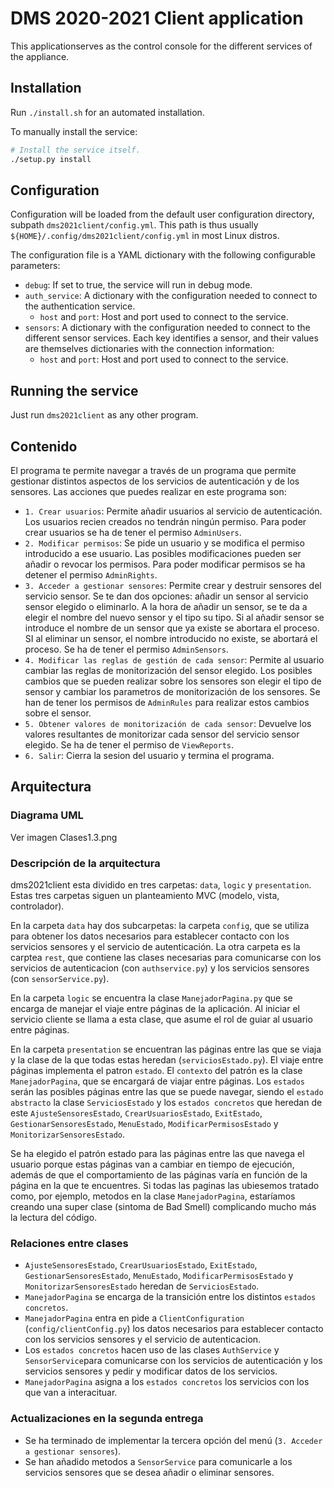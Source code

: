 # DMS 2020-2021 Client application

This applicationserves as the control console for the different services of the appliance.

## Installation

Run `./install.sh` for an automated installation.

To manually install the service:

```bash
# Install the service itself.
./setup.py install
```

## Configuration

Configuration will be loaded from the default user configuration directory, subpath `dms2021client/config.yml`. This path is thus usually `${HOME}/.config/dms2021client/config.yml` in most Linux distros.

The configuration file is a YAML dictionary with the following configurable parameters:

- `debug`: If set to true, the service will run in debug mode.
- `auth_service`: A dictionary with the configuration needed to connect to the authentication service.
  - `host` and `port`: Host and port used to connect to the service.
- `sensors`: A dictionary with the configuration needed to connect to the different sensor services. Each key identifies a sensor, and their values are themselves dictionaries with the connection information:
  - `host` and `port`: Host and port used to connect to the service.

## Running the service

Just run `dms2021client` as any other program.

## Contenido

El programa te permite navegar a través de un programa que permite gestionar distintos aspectos de los servicios de autenticación y de los sensores.
Las acciones que puedes realizar en este programa son:
- `1. Crear usuarios`: Permite añadir usuarios al servicio de autenticación. Los usuarios recien creados no tendrán ningún permiso. Para poder crear usuarios se ha de tener el permiso `AdminUsers`.
- `2. Modificar permisos`: Se pide un usuario y se modifica el permiso introducido a ese usuario. Las posibles modificaciones pueden ser añadir o revocar los permisos. Para poder modificar permisos
			    se ha detener el permiso `AdminRights`.
- `3. Acceder a gestionar sensores`: Permite crear y destruir sensores del servicio sensor. Se te dan dos opciones: añadir un sensor al servicio sensor elegido o eliminarlo. A la hora de añadir un 					      sensor, se te da a elegir el nombre del nuevo sensor y el tipo su tipo. Si al añadir sensor se introduce el nombre de un sensor que ya existe se abortara el 					      proceso. SI al eliminar un sensor, el nombre introducido no existe, se abortará el proceso. Se ha de tener el permiso `AdminSensors`.
- `4. Modificar las reglas de gestión de cada sensor`: Permite al usuario cambiar las reglas de monitorización del sensor elegido. Los posibles cambios que se pueden realizar sobre los sensores son
							 elegir el tipo de sensor y cambiar los parametros de monitorización de los sensores. Se han de tener los permisos de `AdminRules` para realizar
							 estos cambios sobre el sensor.
- `5. Obtener valores de monitorización de cada sensor`: Devuelve los valores resultantes de monitorizar cada sensor del servicio sensor elegido. Se ha de tener el permiso de `ViewReports`.
- `6. Salir`: Cierra la sesion del usuario y termina el programa.

## Arquitectura
### Diagrama UML
Ver imagen Clases1.3.png

### Descripción de la arquitectura
dms2021client esta dividido en tres carpetas: `data`, `logic` y `presentation`. Estas tres carpetas siguen un planteamiento MVC (modelo, vista, controlador).

En la carpeta `data` hay dos subcarpetas: la carpeta `config`, que se utiliza para obtener los datos necesarios para establecer contacto con los servicios sensores y el servicio de autenticación. La otra carpeta es la carptea `rest`, que contiene las clases necesarias para comunicarse con los servicios de autenticacion (con `authservice.py`) y los servicios sensores (con `sensorService.py`).

En la carpeta `logic` se encuentra la clase `ManejadorPagina.py` que se encarga de manejar el viaje entre páginas de la aplicación. Al iniciar el servicio cliente se llama a esta clase, que asume el
rol de guiar al usuario entre páginas.

En la carpeta `presentation` se encuentran las páginas entre las que se viaja y la clase de la que todas estas heredan (`serviciosEstado.py`). El viaje entre páginas implementa el patron `estado`. El 
`contexto` del patrón es la clase `ManejadorPagina`, que se encargará de viajar entre páginas. Los `estados` serán las posibles páginas entre las que se puede navegar, siendo el `estado abstracto` la
clase `ServiciosEstado` y los `estados concretos` que heredan de este `AjusteSensoresEstado`, `CrearUsuariosEstado`, `ExitEstado`, `GestionarSensoresEstado`, `MenuEstado`, `ModificarPermisosEstado` y 
`MonitorizarSensoresEstado`.

Se ha elegido el patrón estado para las páginas entre las que navega el usuario porque estas páginas van a cambiar en tiempo de ejecución, además de que el comportamiento de las páginas varía en función de la página en la que te encuentres. Si todas las paginas las ubiesemos tratado como, por ejemplo, metodos en la clase `ManejadorPagina`, estaríamos creando una super clase (sintoma de Bad Smell) complicando mucho más la lectura del código.

### Relaciones entre clases
- `AjusteSensoresEstado`, `CrearUsuariosEstado`, `ExitEstado`, `GestionarSensoresEstado`, `MenuEstado`, `ModificarPermisosEstado` y `MonitorizarSensoresEstado` heredan de `ServiciosEstado`.
- `ManejadorPagina` se encarga de la transición entre los distintos `estados concretos`.
- `ManejadorPagina` entra en pide a `ClientConfiguration` (`config/clientConfig.py`) los datos necesarios para establecer contacto con los servicios sensores y el servicio de autenticacion.
- Los `estados concretos` hacen uso de las clases `AuthService` y `SensorService`para comunicarse con los servicios de autenticación y los servicios sensores y pedir y modificar datos de los servicios.
- `ManejadorPagina` asigna a los `estados concretos` los servicios con los que van a interacituar.

### Actualizaciones en la segunda entrega
- Se ha terminado de implementar la tercera opción del menú (`3. Acceder a gestionar sensores`).
- Se han añadido metodos a `SensorService` para comunicarle a los servicios sensores que se desea añadir o eliminar sensores.
